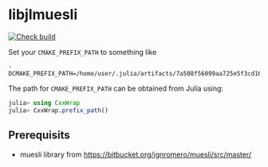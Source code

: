 # libjlmuesli
[![Check build](https://github.com/henrij22/libjlmuesli/actions/workflows/check_build.yml/badge.svg)](https://github.com/henrij22/libjlmuesli/actions/workflows/check_build.yml)

Set your `CMAKE_PREFIX_PATH` to something like 

```
-DCMAKE_PREFIX_PATH=/home/user/.julia/artifacts/7a508f56099aa725e5f3cd1623d9a33e3787d163/
```

The path for `CMAKE_PREFIX_PATH` can be obtained from Julia using:

```julia
julia> using CxxWrap
julia> CxxWrap.prefix_path()
```

## Prerequisits

- muesli library from https://bitbucket.org/ignromero/muesli/src/master/
